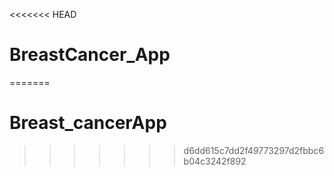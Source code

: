 <<<<<<< HEAD
# BreastCancer_App
=======
# Breast_cancerApp
>>>>>>> d6dd615c7dd2f49773297d2fbbc6b04c3242f892

